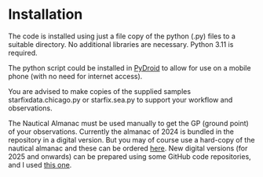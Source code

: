 # Installation

The code is installed using just a file copy of the python (.py) files to a suitable directory. No additional libraries are necessary. 
Python 3.11 is required. 

The python script could be installed in [PyDroid](https://play.google.com/store/apps/details?id=ru.iiec.pydroid3) to allow for use on a mobile phone 
(with no need for internet access). 

You are advised to make copies of the supplied samples starfixdata.chicago.py or starfix.sea.py to support your workflow and observations. 

The Nautical Almanac must be used manually to get the GP (ground point) of your observations. Currently the almanac of 2024 is bundled in the repository in a digital version. 
But you may of course use a hard-copy of the nautical almanac and these can be ordered [here](https://www.amazon.com/Nautical-Almanac-2024-Year/dp/1951116690/ref=sr_1_1?crid=1IAIAP3U59XSX&dib=eyJ2IjoiMSJ9.d3xFA2pQJx8dny0H5kmiZLliYeANWFYB9BZ8He317-pq7X_P5hjJ-aQ5Ir7tAsTHKBmmclCDUVqueJoljDZ8pMVLTCGbF98Xnd4rvuET9FSOXDx-5zcZQXjvqMduNM4eVj7NjN3sq_oBYGavC31cYfErZ1TXimJXSvkgVdloz9g-meALl0_BZklDiJFh33wnJs-aba7SBQyP94c-7bBPn4qIhPGFOMmTE3Y0DZp3CgM.ZlExL1J_IC-osoQXy2XKkMZ3A4CllQRdgOp5Cy7_II8&dib_tag=se&keywords=nautical+almanac&qid=1718006483&sprefix=nautical+almanac%2Caps%2C351&sr=8-1).
New digital versions (for 2025 and onwards) can be prepared using some GitHub code repositories, and I used [this one](https://github.com/aendie/SkyAlmanac-Py3). 
